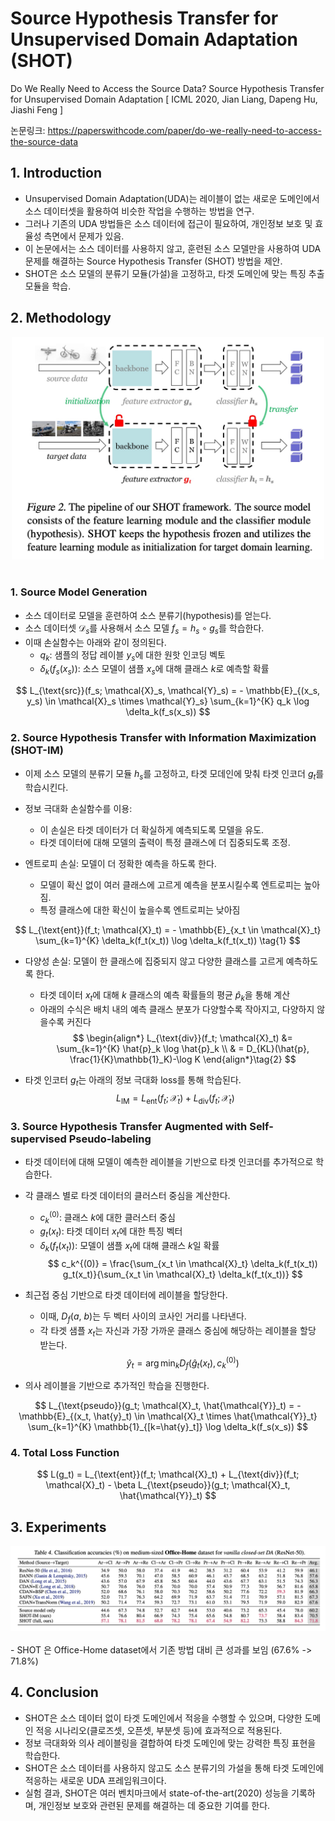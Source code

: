 # Source Hypothesis Transfer for Unsupervised Domain Adaptation (SHOT)

Do We Really Need to Access the Source Data? Source Hypothesis Transfer for Unsupervised Domain Adaptation [ ICML 2020, Jian Liang, Dapeng Hu, Jiashi Feng ]

논문링크: https://paperswithcode.com/paper/do-we-really-need-to-access-the-source-data

## 1. Introduction

- Unsupervised Domain Adaptation(UDA)는 레이블이 없는 새로운 도메인에서 소스 데이터셋을 활용하여 비슷한 작업을 수행하는 방법을 연구. 
- 그러나 기존의 UDA 방법들은 소스 데이터에 접근이 필요하여, 개인정보 보호 및 효율성 측면에서 문제가 있음. 
- 이 논문에서는 소스 데이터를 사용하지 않고, 훈련된 소스 모델만을 사용하여 UDA 문제를 해결하는 Source Hypothesis Transfer (SHOT) 방법을 제안. 
- SHOT은 소스 모델의 분류기 모듈(가설)을 고정하고, 타겟 도메인에 맞는 특징 추출 모듈을 학습.

## 2. Methodology
<div style="text-align: center;">
    <img src="./fig1.png" alt="nn" width="500">
</div><br>

### 1. Source Model Generation 
- 소스 데이터로 모델을 훈련하여 소스 분류기(hypothesis)를 얻는다.
- 소스 데이터셋 $\mathcal{D}_s$를 사용해서 소스 모델 $f_s = h_s \circ g_s$를 학습한다.
- 이때 손실함수는 아래와 같이 정의된다.
    - $q_k$: 샘플의 정답 레이블 $y_s$에 대한 원핫 인코딩 벡토
    - $\delta_k(f_s(x_s))$: 소스 모델이 샘플 $x_s$에 대해 클래스 $k$로 예측할 확률

$$
L_{\text{src}}(f_s; \mathcal{X}_s, \mathcal{Y}_s) = - \mathbb{E}_{(x_s, y_s) \in \mathcal{X}_s \times \mathcal{Y}_s} \sum_{k=1}^{K} q_k \log \delta_k(f_s(x_s))
$$

### 2. Source Hypothesis Transfer with Information Maximization (SHOT-IM)
- 이제 소스 모델의 분류기 모듈 $h_s$를 고정하고, 타겟 모데인에 맞춰 타겟 인코더 $g_t$를 학습시킨다.
- 정보 극대화 손실함수를 이용:
    - 이 손실은 타겟 데이터가 더 확실하게 예측되도록 모델을 유도.
    - 타겟 데이터에 대해 모델의 출력이 특정 클래스에 더 집중되도록 조정.

- 엔트로피 손실: 모델이 더 정확한 예측을 하도록 한다.
    - 모델이 확신 없이 여러 클래스에 고르게 예측을 분포시킬수록 엔트로피는 높아짐.
    - 특정 클래스에 대한 확신이 높을수록 엔트로피는 낮아짐

$$
L_{\text{ent}}(f_t; \mathcal{X}_t) = - \mathbb{E}_{x_t \in \mathcal{X}_t} \sum_{k=1}^{K} \delta_k(f_t(x_t)) \log \delta_k(f_t(x_t)) \tag{1}
$$

- 다양성 손실:  모델이 한 클래스에 집중되지 않고 다양한 클래스를 고르게 예측하도록 한다.
    - 타겟 데이터 $x_t$에 대해 $k$ 클래스의 예측 확률들의 평균 $\hat{p}_k$을 통해 계산
    - 아래의 수식은 배치 내의 예측 클래스 분포가 다양할수록 작아지고, 다양하지 않을수록 커진다
$$
\begin{align*}
L_{\text{div}}(f_t; \mathcal{X}_t) &= \sum_{k=1}^{K} \hat{p}_k \log \hat{p}_k \\
& = D_{KL}(\hat{p}, \frac{1}{K}\mathbb{1}_K)-\log K
\end{align*}\tag{2}
$$

- 타겟 인코터 $g_t$는 아래의 정보 극대화 loss를 통해 학습된다.
$$
L_{\text{IM}} = L_{\text{ent}}(f_t; \mathcal{X}_t) + L_{\text{div}}(f_t; \mathcal{X}_t)
$$


### 3. Source Hypothesis Transfer Augmented with Self-supervised Pseudo-labeling
- 타겟 데이터에 대해 모델이 예측한 레이블을 기반으로 타겟 인코더를 추가적으로 학습한다.
- 각 클래스 별로 타겟 데이터의 클러스터 중심을 계산한다.
    - $c_k^{(0)}$: 클래스 $k$에 대한 클러스터 중심
    - $g_t(x_t)$: 타겟 데이터 $x_t$에 대한 특징 벡터
    - $\delta_k(f_t(x_t))$: 모델이 샘플 $x_t$에 대해 클래스 $k$일 확률
$$
c_k^{(0)} = \frac{\sum_{x_t \in \mathcal{X}_t} \delta_k(f_t(x_t)) g_t(x_t)}{\sum_{x_t \in \mathcal{X}_t} \delta_k(f_t(x_t))}
$$

- 최근접 중심 기반으로 타겟 데이터에 레이블을 할당한다.
    - 이때, $D_f(a,\ b)$는 두 벡터 사이의 코사인 거리를 나타낸다.
    - 각 타겟 샘플 $x_t$는 자신과 가장 가까운 클래스 중심에 해당하는 레이블을 할당 받는다.
$$
\hat{y}_t = \arg \min_k D_f(\hat{g}_t(x_t), c_k^{(0)})
$$

- 의사 레이블을 기반으로 추가적인 학습을 진행한다.

$$
L_{\text{pseudo}}(g_t; \mathcal{X}_t, \hat{\mathcal{Y}}_t) = - \mathbb{E}_{(x_t, \hat{y}_t) \in \mathcal{X}_t \times \hat{\mathcal{Y}}_t} \sum_{k=1}^{K} \mathbb{1}_{[k=\hat{y}_t]} \log \delta_k(f_s(x_s))
$$

### 4. Total Loss Function

$$
L(g_t) = L_{\text{ent}}(f_t; \mathcal{X}_t) + L_{\text{div}}(f_t; \mathcal{X}_t) - \beta L_{\text{pseudo}}(g_t; \mathcal{X}_t, \hat{\mathcal{Y}}_t)
$$

## 3. Experiments
<div style="text-align: center;">
    <img src="./fig2.png" alt="nn" width="600">
</div><br>
- SHOT 은 Office-Home dataset에서 기존 방법 대비 큰 성과를 보임 (67.6% -> 71.8%)

## 4. Conclusion

- SHOT은 소스 데이터 없이 타겟 도메인에서 적응을 수행할 수 있으며, 다양한 도메인 적응 시나리오(클로즈셋, 오픈셋, 부분셋 등)에 효과적으로 적용된다.
- 정보 극대화와 의사 레이블링을 결합하여 타겟 도메인에 맞는 강력한 특징 표현을 학습한다.
- SHOT은 소스 데이터를 사용하지 않고도 소스 분류기의 가설을 통해 타겟 도메인에 적응하는 새로운 UDA 프레임워크이다. 
- 실험 결과, SHOT은 여러 벤치마크에서 state-of-the-art(2020) 성능을 기록하며, 개인정보 보호와 관련된 문제를 해결하는 데 중요한 기여를 한다.